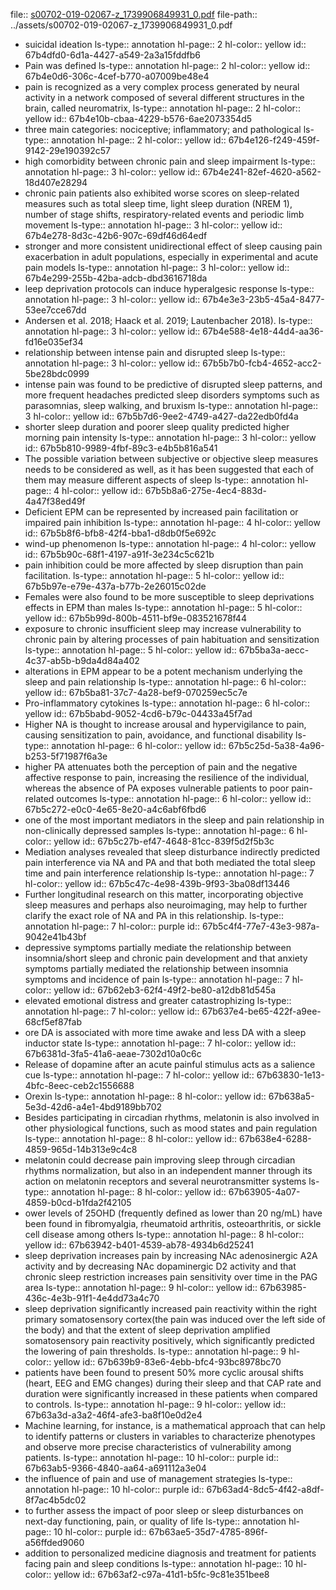 file:: [s00702-019-02067-z_1739906849931_0.pdf](../assets/s00702-019-02067-z_1739906849931_0.pdf)
file-path:: ../assets/s00702-019-02067-z_1739906849931_0.pdf

- suicidal ideation
  ls-type:: annotation
  hl-page:: 2
  hl-color:: yellow
  id:: 67b4dfd0-6d1a-4427-a549-2a3a15fddfb6
- Pain was defined
  ls-type:: annotation
  hl-page:: 2
  hl-color:: yellow
  id:: 67b4e0d6-306c-4cef-b770-a07009be48e4
- pain is recognized as a very complex process generated by neural activity in a network composed of several different structures in the brain, called neuromatrix,
  ls-type:: annotation
  hl-page:: 2
  hl-color:: yellow
  id:: 67b4e10b-cbaa-4229-b576-6ae2073354d5
- three main categories: nociceptive; inflammatory; and pathological
  ls-type:: annotation
  hl-page:: 2
  hl-color:: yellow
  id:: 67b4e126-f249-459f-9142-29e190392c57
- high comorbidity between chronic pain and sleep impairment
  ls-type:: annotation
  hl-page:: 3
  hl-color:: yellow
  id:: 67b4e241-82ef-4620-a562-18d407e28294
- chronic pain patients also exhibited worse scores on sleep-related measures such as total sleep time, light sleep duration (NREM 1), number of stage shifts, respiratory-related events and periodic limb movement
  ls-type:: annotation
  hl-page:: 3
  hl-color:: yellow
  id:: 67b4e278-8d3c-42b6-907c-69df46d64edf
- stronger and more consistent unidirectional effect of sleep causing pain exacerbation in adult populations, especially in experimental and acute pain models
  ls-type:: annotation
  hl-page:: 3
  hl-color:: yellow
  id:: 67b4e299-255b-42ba-adcb-dbd3616718da
- leep deprivation protocols can induce hyperalgesic response
  ls-type:: annotation
  hl-page:: 3
  hl-color:: yellow
  id:: 67b4e3e3-23b5-45a4-8477-53ee7cce67dd
- Andersen et al. 2018; Haack et al. 2019; Lautenbacher 2018).
  ls-type:: annotation
  hl-page:: 3
  hl-color:: yellow
  id:: 67b4e588-4e18-44d4-aa36-fd16e035ef34
- relationship between intense pain and disrupted sleep 
  ls-type:: annotation
  hl-page:: 3
  hl-color:: yellow
  id:: 67b5b7b0-fcb4-4652-acc2-5be28bdc0999
- intense pain was found to be predictive of disrupted sleep patterns, and more frequent headaches predicted sleep disorders symptoms such as parasomnias, sleep walking, and bruxism
  ls-type:: annotation
  hl-page:: 3
  hl-color:: yellow
  id:: 67b5b7d6-9ee2-4749-a427-da22edb0fd4a
- shorter sleep duration and poorer sleep quality predicted higher morning pain intensity
  ls-type:: annotation
  hl-page:: 3
  hl-color:: yellow
  id:: 67b5b810-9989-4fbf-89c3-e4b5b816a541
- The possible variation between subjective or objective sleep measures needs to be considered as well, as it has been suggested that each of them may measure different aspects of sleep
  ls-type:: annotation
  hl-page:: 4
  hl-color:: yellow
  id:: 67b5b8a6-275e-4ec4-883d-4a47f38ed49f
- Deficient EPM can be represented by increased pain facilitation or impaired pain inhibition
  ls-type:: annotation
  hl-page:: 4
  hl-color:: yellow
  id:: 67b5b8f6-bfb8-42f4-bba1-d8db0f5e692c
- wind-up phenomenon
  ls-type:: annotation
  hl-page:: 4
  hl-color:: yellow
  id:: 67b5b90c-68f1-4197-a91f-3e234c5c621b
- pain inhibition could be more affected by sleep disruption than pain facilitation.
  ls-type:: annotation
  hl-page:: 5
  hl-color:: yellow
  id:: 67b5b97e-e79e-437a-b77b-2e26015c02de
- Females were also found to be more susceptible to sleep deprivations effects in EPM than males
  ls-type:: annotation
  hl-page:: 5
  hl-color:: yellow
  id:: 67b5b99d-800b-4511-bf9e-083521678f44
- exposure to chronic insufficient sleep may increase vulnerability to chronic pain by altering processes of pain habituation and sensitization
  ls-type:: annotation
  hl-page:: 5
  hl-color:: yellow
  id:: 67b5ba3a-aecc-4c37-ab5b-b9da4d84a402
- alterations in EPM appear to be a potent mechanism underlying the sleep and pain relationship
  ls-type:: annotation
  hl-page:: 6
  hl-color:: yellow
  id:: 67b5ba81-37c7-4a28-bef9-070259ec5c7e
- Pro-inflammatory cytokines
  ls-type:: annotation
  hl-page:: 6
  hl-color:: yellow
  id:: 67b5babd-9052-4cd6-b79c-04433a45f7ad
- Higher NA is thought to increase arousal and hypervigilance to pain, causing sensitization to pain, avoidance, and functional disability
  ls-type:: annotation
  hl-page:: 6
  hl-color:: yellow
  id:: 67b5c25d-5a38-4a96-b253-5f71987f6a3e
- higher PA attenuates both the perception of pain and the negative affective response to pain, increasing the resilience of the individual, whereas the absence of PA exposes vulnerable patients to poor pain-related outcomes
  ls-type:: annotation
  hl-page:: 6
  hl-color:: yellow
  id:: 67b5c272-e0c0-4e65-8e20-a4c6abf6fbd6
- one of the most important mediators in the sleep and pain relationship in non-clinically depressed samples
  ls-type:: annotation
  hl-page:: 6
  hl-color:: yellow
  id:: 67b5c27b-ef47-4648-81cc-839f5d2f5b3c
- Mediation analyses revealed that sleep disturbance indirectly predicted pain interference via NA and PA and that both mediated the total sleep time and pain interference relationship
  ls-type:: annotation
  hl-page:: 7
  hl-color:: yellow
  id:: 67b5c47c-4e98-439b-9f93-3ba08df13446
- Further longitudinal research on this matter, incorporating objective sleep measures and perhaps also neuroimaging, may help to further clarify the exact role of NA and PA in this relationship.
  ls-type:: annotation
  hl-page:: 7
  hl-color:: purple
  id:: 67b5c4f4-77e7-43e3-987a-9042e41b43bf
- depressive symptoms partially mediate the relationship between insomnia/short sleep and chronic pain development and that anxiety symptoms partially mediated the relationship between insomnia symptoms and incidence of pain
  ls-type:: annotation
  hl-page:: 7
  hl-color:: yellow
  id:: 67b62eb3-62f4-49f2-be80-a12db81d545a
- elevated emotional distress and greater catastrophizing
  ls-type:: annotation
  hl-page:: 7
  hl-color:: yellow
  id:: 67b637e4-be65-422f-a9ee-68cf5ef87fab
- ore DA is associated with more time awake and less DA with a sleep inductor state
  ls-type:: annotation
  hl-page:: 7
  hl-color:: yellow
  id:: 67b6381d-3fa5-41a6-aeae-7302d10a0c6c
- Release of dopamine after an acute painful stimulus acts as a salience cue
  ls-type:: annotation
  hl-page:: 7
  hl-color:: yellow
  id:: 67b63830-1e13-4bfc-8eec-ceb2c1556688
- Orexin
  ls-type:: annotation
  hl-page:: 8
  hl-color:: yellow
  id:: 67b638a5-5e3d-42d6-a4e1-4bd9189bb702
- Besides participating in circadian rhythms, melatonin is also involved in other physiological functions, such as mood states and pain regulation
  ls-type:: annotation
  hl-page:: 8
  hl-color:: yellow
  id:: 67b638e4-6288-4859-965d-14b313e9c4c8
- melatonin could decrease pain improving sleep through circadian rhythms normalization, but also in an independent manner through its action on melatonin receptors and several neurotransmitter systems
  ls-type:: annotation
  hl-page:: 8
  hl-color:: yellow
  id:: 67b63905-4a07-4859-b0cd-b1fda2f42105
- ower levels of 25OHD (frequently defined as lower than 20 ng/mL) have been found in fibromyalgia, rheumatoid arthritis, osteoarthritis, or sickle cell disease among others
  ls-type:: annotation
  hl-page:: 8
  hl-color:: yellow
  id:: 67b63942-b401-4539-ab78-4934b6d25241
- sleep deprivation increases pain by increasing NAc adenosinergic A2A activity and by decreasing NAc dopaminergic D2 activity and that chronic sleep restriction increases pain sensitivity over time in the PAG area
  ls-type:: annotation
  hl-page:: 9
  hl-color:: yellow
  id:: 67b63985-436c-4e3b-91f1-4e4dd73a4c70
- sleep deprivation significantly increased pain reactivity within the right primary somatosensory cortex(the pain was induced over the left side of the body) and that the extent of sleep deprivation amplified somatosensory pain reactivity positively, which significantly predicted the lowering of pain thresholds.
  ls-type:: annotation
  hl-page:: 9
  hl-color:: yellow
  id:: 67b639b9-83e6-4ebb-bfc4-93bc8978bc70
- patients have been found to present 50% more cyclic arousal shifts (heart, EEG and EMG changes) during their sleep and that CAP rate and duration were significantly increased in these patients when compared to controls.
  ls-type:: annotation
  hl-page:: 9
  hl-color:: yellow
  id:: 67b63a3d-a3a2-46f4-afe3-ba8f10e0d2e4
- Machine learning, for instance, is a mathematical approach that can help to identify patterns or clusters in variables to characterize phenotypes and observe more precise characteristics of vulnerability among patients. 
  ls-type:: annotation
  hl-page:: 10
  hl-color:: purple
  id:: 67b63ab5-9366-4840-aa64-a691112a3e04
- the influence of pain and use of management strategies
  ls-type:: annotation
  hl-page:: 10
  hl-color:: purple
  id:: 67b63ad4-8dc5-4f42-a8df-8f7ac4b5dc02
- to further assess the impact of poor sleep or sleep disturbances on next-day functioning, pain, or quality of life
  ls-type:: annotation
  hl-page:: 10
  hl-color:: purple
  id:: 67b63ae5-35d7-4785-896f-a56ffded9060
- addition to personalized medicine diagnosis and treatment for patients facing pain and sleep conditions
  ls-type:: annotation
  hl-page:: 10
  hl-color:: yellow
  id:: 67b63af2-c97a-41d1-b5fc-9c81e351bee8